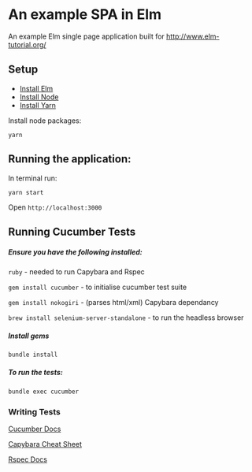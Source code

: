 # An example SPA in Elm

An example Elm single page application built for http://www.elm-tutorial.org/

## Setup

- [Install Elm](http://elm-lang.org/install)
- [Install Node](https://nodejs.org/en/download/)
- [Install Yarn](https://yarnpkg.com/)

Install node packages:

```
yarn
```

## Running the application:

In terminal run:

```
yarn start
```

Open `http://localhost:3000`

## Running Cucumber Tests

##### Ensure you have the following installed:

`ruby` - needed to run Capybara and Rspec

`gem install cucumber` - to initialise cucumber test suite

`gem install nokogiri` - (parses html/xml) Capybara dependancy

`brew install selenium-server-standalone` - to run the headless browser

##### Install gems
```bash
bundle install
```

##### To run the tests:
```bash
bundle exec cucumber
```

### Writing Tests

[Cucumber Docs](https://cucumber.io/docs/reference)

[Capybara Cheat Sheet](https://gist.github.com/zhengjia/428105)

[Rspec Docs](http://rspec.info/documentation/3.6/rspec-expectations/#label-Identity)
